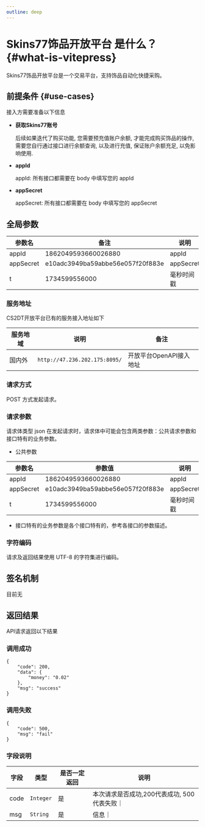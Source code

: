 ```yaml
---
outline: deep
---
```


# Skins77饰品开放平台 是什么？ {#what-is-vitepress}

Skins77饰品开放平台是一个交易平台，支持饰品自动化快捷采购。


## 前提条件 {#use-cases}

接入方需要准备以下信息

- **获取Skins77账号**
 
  后续如果迭代了购买功能, 您需要预充值账户余额, 才能完成购买饰品的操作, 需要您自行通过接口进行余额查询, 以及进行充值, 保证账户余额充足, 以免影响使用.

- **appId**

  appId: 所有接口都需要在 body 中填写您的 appId	

- **appSecret**

  appSecret: 所有接口都需要在 body 中填写您的 appSecret
  
## 全局参数

| 参数名	        |    备注				| 说明								  |
|-------------|----------------------	|-------------|
| appId		     |1862049593660026880	| 	appId	     |
| appSecret		 |e10adc3949ba59abbe56e057f20f883e	| 	appSecret	 |
| t		         |1734599556000	| 	毫秒时间戳	     |
### 服务地址

CS2DT开放平台已有的服务接入地址如下


| 服务地域	| 说明								|    备注				|
| ----------| -------------------------------	|----------------------	|
| 国内外		| `http://47.236.202.175:8095/`		|开放平台OpenAPI接入地址	|

### 请求方式

POST 方式发起请求。

### 请求参数
请求体类型 json 在发起请求时，请求体中可能会包含两类参数：公共请求参数和接口特有的业务参数。

- 公共参数

| 参数名	        | 参数值	| 说明	|
|-------------|-----------------------------------|-------------|
| appId		     | 1862049593660026880	              | 	appId	     |
| appSecret		 | e10adc3949ba59abbe56e057f20f883e	 | 	appSecret	 |
| t		         | 1734599556000	                    | 	毫秒时间戳	     |
- 接口特有的业务参数是各个接口特有的，参考各接口的参数描述。

### 字符编码

请求及返回结果使用 UTF-8 的字符集进行编码。

## 签名机制

目前无

## 返回结果

API请求返回以下结果

### 调用成功

``` json5
{
    "code": 200,
    "data": {
        "money": "0.02"
    },
    "msg": "success"
}
```

### 调用失败
``` json5
{
    "code": 500,
    "msg": "fail"
}
```

### 字段说明

| 字段   | 类型        | 是否一定返回|说明|
|------|-----------|-----|----|
| code | `Integer` |是|本次请求是否成功,200代表成功, 500代表失败｜
| msg  | `String`  |是|信息｜
